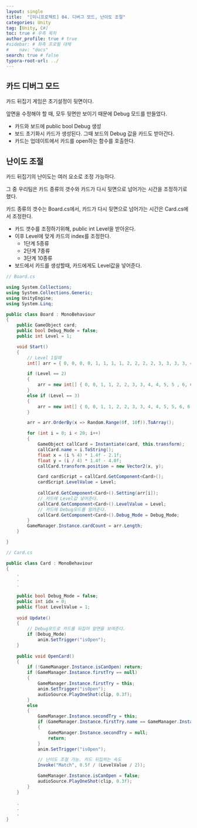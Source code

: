 ```yaml
---
layout: single
title:  "[미니프로젝트] 04. 디버그 모드, 난이도 조절"
categories: Unity
tag: [Unity, C#]
toc: true # 우측 목차
author_profile: true # true
#sidebar: # 좌측 프로필 대체
#    nav: "docs"
search: true # false
typora-root-url: ../
---
```


## **카드 디버그 모드**

카드 뒤집기 게임은 초기설정이 뒷면이다.

앞면을 수정해야 할 때, 모두 뒷면만 보이기 때문에 Debug 모드를 만들었다.

- 카드와 보드에 public bool Debug 생성
- 보드 초기화시 카드가 생성된다. 그때 보드의 Debug 값을 카드도 받아간다.
- 카드는 업데이트에서 카드를 open하는 함수를 호출한다.

## **난이도 조절**

카드 뒤집기의 난이도는 여러 요소로 조정 가능하다.

그 중 우리팀은 카드 종류의 갯수와 카드가 다시 뒷면으로 넘어가는 시간을 조정하기로 했다.

카드 종류의 갯수는 Board.cs에서, 카드가 다시 뒷면으로 넘어가는 시간은 Card.cs에서 조정한다.

- 카드 갯수를 조정하기위해, public int Level을 받아온다.
- 이후 Level에 맞게 카드의 index를 조정한다.
  - 1단계 5종류
  - 2단계 7종류
  - 3단계 10종류
- 보드에서 카드를 생성할때, 카드에게도 Level값을 넣어준다.

``` csharp
// Board.cs

using System.Collections;
using System.Collections.Generic;
using UnityEngine;
using System.Linq;

public class Board : MonoBehaviour
{
    public GameObject card;
    public bool Debug_Mode = false;
    public int Level = 1;

    void Start()
    {
        // Level 1일때
        int[] arr = { 0, 0, 0, 0, 1, 1, 1, 1, 2, 2, 2, 2, 3, 3, 3, 3, 4, 4, 4, 4 };

        if (Level == 2)
        {
            arr = new int[] { 0, 0, 1, 1, 2, 2, 3, 3, 4, 4, 5, 5 , 6, 6, 6, 6, 7, 7, 7, 7};
        }
        else if (Level == 3)
        {
            arr = new int[] { 0, 0, 1, 1, 2, 2, 3, 3, 4, 4, 5, 5, 6, 6, 7, 7, 8, 8, 9, 9 };
        }

        arr = arr.OrderBy(x => Random.Range(0f, 10f)).ToArray();

        for (int i = 0; i < 20; i++)
        {
            GameObject callCard = Instantiate(card, this.transform); 
            callCard.name = i.ToString();
            float x = (i % 4) * 1.4f - 2.1f;
            float y = (i / 4) * 1.4f - 4.0f;
            callCard.transform.position = new Vector2(x, y);

            Card cardScript = callCard.GetComponent<Card>();
            cardScript.LevelValue = Level;
            
            callCard.GetComponent<Card>().Setting(arr[i]);
            // 카드에 Level값 넣어준다.
            callCard.GetComponent<Card>().LevelValue = Level;
            // 카드에 Debug모드를 알려준다.
            callCard.GetComponent<Card>().Debug_Mode = Debug_Mode;
        }
        GameManager.Instance.cardCount = arr.Length;
    }

}
```





``` csharp
// Card.cs

public class Card : MonoBehaviour
{
	.
    .
    .
    
    public bool Debug_Mode = false;
    public int idx = 0;
    public float LevelValue = 1;
    
    void Update()
    {
    	// Debug모드로 카드를 뒤집어 앞면을 보여준다.
        if (Debug_Mode)
            anim.SetTrigger("isOpen");
    }
    
    public void OpenCard()  
    {
        if (!GameManager.Instance.isCanOpen) return;
        if (GameManager.Instance.firstTry == null)
        {
            GameManager.Instance.firstTry = this;
            anim.SetTrigger("isOpen");
            audioSource.PlayOneShot(clip, 0.3f);
        }
        else 
        {
            GameManager.Instance.secondTry = this; 
            if (GameManager.Instance.firstTry.name == GameManager.Instance.secondTry.name)
            {
                GameManager.Instance.secondTry = null;
                return;
            }
            anim.SetTrigger("isOpen");

            // 난이도 조절 가능. 카드 뒤집히는 속도
            Invoke("Match", 0.5f / (LevelValue / 2)); 

            GameManager.Instance.isCanOpen = false;
            audioSource.PlayOneShot(clip, 0.3f);
        }
    }
    
    .
    .
    .
}
```

